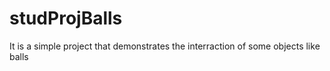 # studProjBalls
It is a simple project that demonstrates the interraction of some objects like balls
